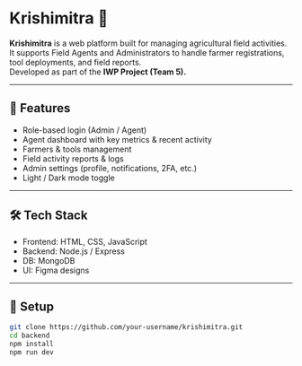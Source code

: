 # Krishimitra 🌾

**Krishimitra** is a web platform built for managing agricultural field activities. It supports Field Agents and Administrators to handle farmer registrations, tool deployments, and field reports.  
Developed as part of the **IWP Project (Team 5).**

---

## 🚀 Features
- Role-based login (Admin / Agent)
- Agent dashboard with key metrics & recent activity
- Farmers & tools management
- Field activity reports & logs
- Admin settings (profile, notifications, 2FA, etc.)
- Light / Dark mode toggle

---

## 🛠️ Tech Stack
- Frontend: HTML, CSS, JavaScript
- Backend: Node.js / Express
- DB: MongoDB
- UI: Figma designs

---

## 🔧 Setup
```bash
git clone https://github.com/your-username/krishimitra.git
cd backend 
npm install
npm run dev

